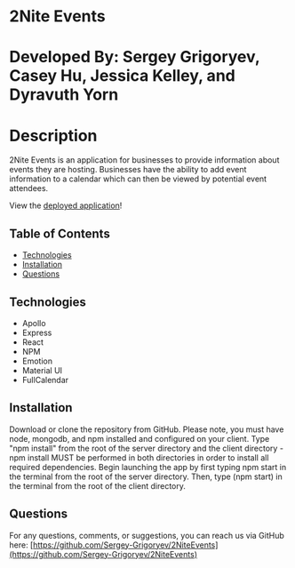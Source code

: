# 2Nite Events

# Developed By: Sergey Grigoryev, Casey Hu, Jessica Kelley, and Dyravuth Yorn

# Description

2Nite Events is an application for businesses to provide information about events they are hosting. Businesses have the ability to add event information
to a calendar which can then be viewed by potential event attendees.

View the [deployed application](https:gentle-peak-37686.herokuapp.com)!

## Table of Contents

- [Technologies](#technologies)
- [Installation](#installation)
- [Questions](#questions)

## Technologies

- Apollo
- Express
- React
- NPM
- Emotion
- Material UI
- FullCalendar

## Installation

Download or clone the repository from GitHub. Please note, you must have node, mongodb, and npm installed and configured on your client.
Type "npm install" from the root of the server directory and the client directory - npm install MUST be performed in both directories in order to install all required dependencies.
Begin launching the app by first typing npm start in the terminal from the root of the server directory. Then, type (npm start) in the terminal from the root of the client directory.

## Questions

For any questions, comments, or suggestions, you can reach us via GitHub here: [https://github.com/Sergey-Grigoryev/2NiteEvents](https://github.com/Sergey-Grigoryev/2NiteEvents)
